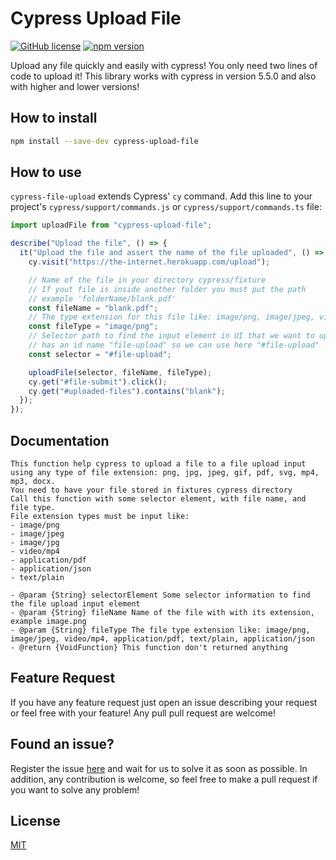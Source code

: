 # Cypress Upload File

[![GitHub license](https://img.shields.io/badge/license-MIT-blue.svg)](https://github.com/abramenal/cypress-file-upload/blob/master/LICENSE)
[![npm version](https://img.shields.io/npm/v/cypress-upload-file.svg?style=flat&color=important)](https://www.npmjs.com/package/cypress-upload-file)

Upload any file quickly and easily with cypress! You only need two lines of code to upload it! This library works with cypress in version 5.5.0 and also with higher and lower versions!

## How to install

```bash
npm install --save-dev cypress-upload-file
```

## How to use

`cypress-file-upload` extends Cypress' `cy` command.
Add this line to your project's `cypress/support/commands.js` or `cypress/support/commands.ts` file:

```javascript
import uploadFile from "cypress-upload-file";
```

```javascript
describe("Upload the file", () => {
  it("Upload the file and assert the name of the file uploaded", () => {
    cy.visit("https://the-internet.herokuapp.com/upload");

    // Name of the file in your directory cypress/fixture
    // If yout file is inside another folder you must put the path
    // example 'folderName/blank.pdf'
    const fileName = "blank.pdf";
    // The type extension for this file like: image/png, image/jpeg, video/mp4, application/pdf, text/plain, application/json
    const fileType = "image/png";
    // Selector path to find the input element in UI that we want to upload a file, in our example the element
    // has an id name "file-upload" so we can use here "#file-upload"
    const selector = "#file-upload";

    uploadFile(selector, fileName, fileType);
    cy.get("#file-submit").click();
    cy.get("#uploaded-files").contains("blank");
  });
});
```

## Documentation

```
This function help cypress to upload a file to a file upload input
using any type of file extension: png, jpg, jpeg, gif, pdf, svg, mp4, mp3, docx.
You need to have your file stored in fixtures cypress directory
Call this function with some selector element, with file name, and file type.
File extension types must be input like:
- image/png
- image/jpeg
- image/jpg
- video/mp4
- application/pdf
- application/json
- text/plain

- @param {String} selectorElement Some selector information to find the file upload input element
- @param {String} fileName Name of the file with with its extension, exampĺe image.png
- @param {String} fileType The file type extension like: image/png, image/jpeg, video/mp4, application/pdf, text/plain, application/json
- @return {VoidFunction} This function don't returned anything
```

## Feature Request

If you have any feature request just open an issue describing your request or feel free with your feature! Any pull pull request are welcome!

## Found an issue?

Register the issue [here](https://github.com/CaiqueCoelho/cypress-upload-file/issues) and wait for us to solve it as soon as possible.
In addition, any contribution is welcome, so feel free to make a pull request if you want to solve any problem!

## License

[MIT](https://github.com/abramenal/cypress-file-upload/blob/master/LICENSE)
